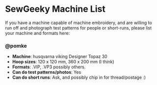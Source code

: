 SewGeeky Machine List
=====================

If you have a machine capable of machine embroidery, and are willing to run off
and photograph test patterns for people or short-runs, please list your machine
and formats here:


### @pomke 
- **Machine**: husqvarna viking Designer Topaz 30
- **Hoop sizes**: 120 x 120 mm, 360 x 200 mm (I think)
- **Formats**: .VIP, .VP3 possibly others.
- **Can do test patterns/photos**: Yes
- **Can do short runs**: Ask, and possibly chip in for thread/postage :)
